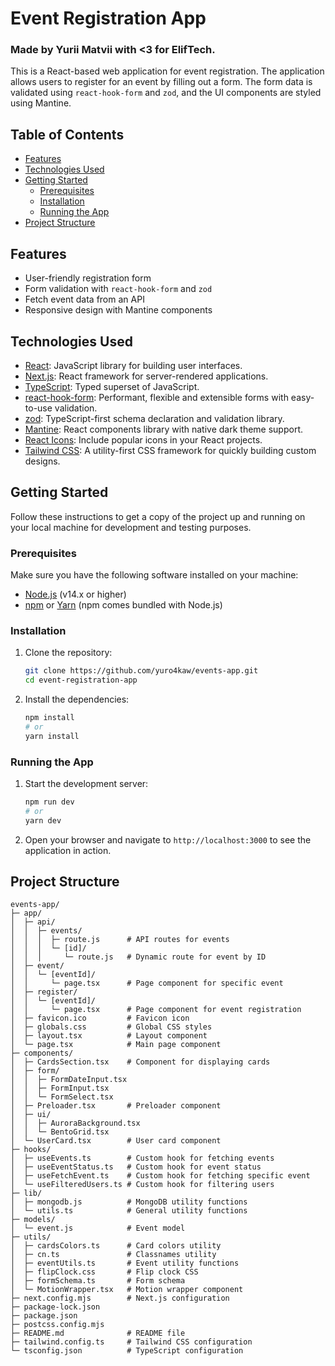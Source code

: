 # Event Registration App
### Made by Yurii Matvii with <3 for ElifTech.
This is a React-based web application for event registration. The application allows users to register for an event by filling out a form. The form data is validated using `react-hook-form` and `zod`, and the UI components are styled using Mantine.

## Table of Contents

- [Features](#features)
- [Technologies Used](#technologies-used)
- [Getting Started](#getting-started)
  - [Prerequisites](#prerequisites)
  - [Installation](#installation)
  - [Running the App](#running-the-app)
- [Project Structure](#project-structure)

## Features

- User-friendly registration form
- Form validation with `react-hook-form` and `zod`
- Fetch event data from an API
- Responsive design with Mantine components

## Technologies Used

- [React](https://reactjs.org/): JavaScript library for building user interfaces.
- [Next.js](https://nextjs.org/): React framework for server-rendered applications.
- [TypeScript](https://www.typescriptlang.org/): Typed superset of JavaScript.
- [react-hook-form](https://react-hook-form.com/): Performant, flexible and extensible forms with easy-to-use validation.
- [zod](https://github.com/colinhacks/zod): TypeScript-first schema declaration and validation library.
- [Mantine](https://mantine.dev/): React components library with native dark theme support.
- [React Icons](https://react-icons.github.io/react-icons/): Include popular icons in your React projects.
- [Tailwind CSS](https://tailwindcss.com/): A utility-first CSS framework for quickly building custom designs.

## Getting Started

Follow these instructions to get a copy of the project up and running on your local machine for development and testing purposes.

### Prerequisites

Make sure you have the following software installed on your machine:

- [Node.js](https://nodejs.org/en/download/) (v14.x or higher)
- [npm](https://www.npmjs.com/get-npm) or [Yarn](https://yarnpkg.com/getting-started/install) (npm comes bundled with Node.js)

### Installation

1. Clone the repository:

    ```bash
    git clone https://github.com/yuro4kaw/events-app.git
    cd event-registration-app
    ```

2. Install the dependencies:

    ```bash
    npm install
    # or
    yarn install
    ```

### Running the App

1. Start the development server:

    ```bash
    npm run dev
    # or
    yarn dev
    ```

2. Open your browser and navigate to `http://localhost:3000` to see the application in action.

## Project Structure

```
events-app/
├─ app/
│  ├─ api/
│  │  ├─ events/
│  │  │  ├─ route.js      # API routes for events
│  │  │  └─ [id]/
│  │  │     └─ route.js   # Dynamic route for event by ID
│  ├─ event/
│  │  └─ [eventId]/
│  │     └─ page.tsx      # Page component for specific event
│  ├─ register/
│  │  └─ [eventId]/
│  │     └─ page.tsx      # Page component for event registration
│  ├─ favicon.ico         # Favicon icon
│  ├─ globals.css         # Global CSS styles
│  ├─ layout.tsx          # Layout component
│  └─ page.tsx            # Main page component
├─ components/
│  ├─ CardsSection.tsx    # Component for displaying cards
│  ├─ form/
│  │  ├─ FormDateInput.tsx   
│  │  ├─ FormInput.tsx       
│  │  └─ FormSelect.tsx      
│  ├─ Preloader.tsx       # Preloader component
│  ├─ ui/
│  │  ├─ AuroraBackground.tsx   
│  │  └─ BentoGrid.tsx          
│  └─ UserCard.tsx        # User card component
├─ hooks/
│  ├─ useEvents.ts        # Custom hook for fetching events
│  ├─ useEventStatus.ts   # Custom hook for event status
│  ├─ useFetchEvent.ts    # Custom hook for fetching specific event
│  └─ useFilteredUsers.ts # Custom hook for filtering users
├─ lib/
│  ├─ mongodb.js          # MongoDB utility functions
│  └─ utils.ts            # General utility functions
├─ models/
│  └─ event.js            # Event model
├─ utils/
│  ├─ cardsColors.ts      # Card colors utility
│  ├─ cn.ts               # Classnames utility
│  ├─ eventUtils.ts       # Event utility functions
│  ├─ flipClock.css       # Flip clock CSS
│  ├─ formSchema.ts       # Form schema
│  └─ MotionWrapper.tsx   # Motion wrapper component
├─ next.config.mjs        # Next.js configuration
├─ package-lock.json      
├─ package.json           
├─ postcss.config.mjs     
├─ README.md              # README file
├─ tailwind.config.ts     # Tailwind CSS configuration
└─ tsconfig.json          # TypeScript configuration

```